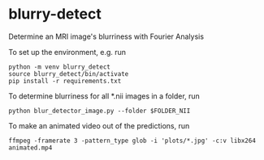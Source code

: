 # blurry-detect
Determine an MRI image's blurriness with Fourier Analysis


To set up the environment, e.g. run

    python -m venv blurry_detect
    source blurry_detect/bin/activate
    pip install -r requirements.txt


To determine blurriness for all *.nii images in a folder, run

    python blur_detector_image.py --folder $FOLDER_NII

To make an animated video out of the predictions, run

    ffmpeg -framerate 3 -pattern_type glob -i 'plots/*.jpg' -c:v libx264 animated.mp4